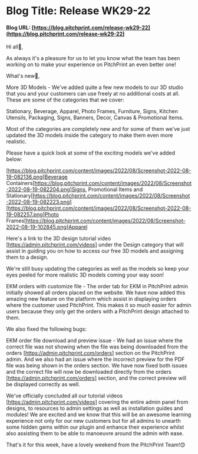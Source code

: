 # **Blog Title**: Release WK29-22

#### **Blog URL:** [https://blog.pitchprint.com/release-wk29-22](https://blog.pitchprint.com/release-wk29-22)

Hi all👋,

As always it's a pleasure for us to let you know what the team has been working on to make your experience on PitchPrint an even better one!

What's new🚀,

More 3D Models - We've added quite a few new models to our 3D studio that you and your customers can use freely at no additional costs at
all. These are some of the categories that we cover:

Stationary, Beverage, Apparel, Photo Frames, Furniture, Signs, Kitchen Utensils, Packaging, Signs, Banners, Decor, Canvas & Promotional
Items.

Most of the categories are completely new and for some of them we've just updated the 3D models inside the category to make them even more
realistic.

Please have a quick look at some of the exciting models we've added below:

[https://blog.pitchprint.com/content/images/2022/08/Screenshot-2022-08-19-082136.png]Beverage
Containers[https://blog.pitchprint.com/content/images/2022/08/Screenshot-2022-08-19-082204.png]Signs, Promotional Items and
Stationary[https://blog.pitchprint.com/content/images/2022/08/Screenshot-2022-08-19-082223.png][https://blog.pitchprint.com/content/images/2022/08/Screenshot-2022-08-19-082257.png]Photo
Frames[https://blog.pitchprint.com/content/images/2022/08/Screenshot-2022-08-19-102845.png]Apparel

Here's a link to the 3D design tutorial video [https://admin.pitchprint.com/videos] under the Design category that will assist in guiding
you on how to access our free 3D models and assigning them to a design.

We're still busy updating the categories as well as the models so keep your eyes peeled for more realistic 3D models coming your way soon!

EKM orders with customize file - The order tab for EKM in PitchPrint admin initially showed all orders placed on the website. We have now
added this amazing new feature on the platform which assist in displaying orders where the customer used PitchPrint. This makes it so much
easier for admin users because they only get the orders with a PitchPrint design attached to them.

We also fixed the following bugs:

EKM order file download and preview issue - We had an issue where the correct file was not showing when the file was being downloaded from
the orders [https://admin.pitchprint.com/orders] section on the PitchPrint admin. And we also had an issue where the incorrect preview for
the PDF file was being shown in the orders section. We have now fixed both issues and the correct file will now be downloaded directly from
the orders [https://admin.pitchprint.com/orders] section, and the correct preview will be displayed correctly as well.

We've officially concluded all our tutorial videos [https://admin.pitchprint.com/videos] covering the entire admin panel from designs, to
resources to admin settings as well as installation guides and modules! We are excited and we know that this will be an awesome learning
experience not only for our new customers but for all admins to unearth some hidden gems within our plugin and enhance their experience
whilst also assisting them to be able to manoeuvre around the admin with ease.

That's it for this week, have a lovely weekend from the PitchPrint Team!😊

